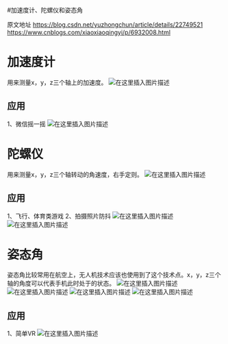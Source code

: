 #加速度计、陀螺仪和姿态角
>  
 原文地址 https://blog.csdn.net/yuzhongchun/article/details/22749521 https://www.cnblogs.com/xiaoxiaoqingyi/p/6932008.html 


# 加速度计

用来测量x，y，z三个轴上的加速度。 <img src="https://raw.githubusercontent.com/Double2hao/xujiajia_blog/main/img/16210040255040.png" alt="在这里插入图片描述">

## 应用

1、微信摇一摇 <img src="https://raw.githubusercontent.com/Double2hao/xujiajia_blog/main/img/16210040256251.png" alt="在这里插入图片描述">

# 陀螺仪

用来测量x，y，z三个轴转动的角速度，右手定则。 <img src="https://raw.githubusercontent.com/Double2hao/xujiajia_blog/main/img/16210040260392.png" alt="在这里插入图片描述">

## 应用

1、飞行、体育类游戏 2、拍摄照片防抖 <img src="https://raw.githubusercontent.com/Double2hao/xujiajia_blog/main/img/16210040261053.png" alt="在这里插入图片描述"> <img src="https://raw.githubusercontent.com/Double2hao/xujiajia_blog/main/img/16210040267514.png" alt="在这里插入图片描述">

# 姿态角

姿态角比较常用在航空上，无人机技术应该也使用到了这个技术点。x，y，z三个轴的角度可以代表手机此时处于的状态。 <img src="https://raw.githubusercontent.com/Double2hao/xujiajia_blog/main/img/16210040270355.png" alt="在这里插入图片描述"> <img src="https://raw.githubusercontent.com/Double2hao/xujiajia_blog/main/img/16210040270886.png" alt="在这里插入图片描述"> <img src="https://raw.githubusercontent.com/Double2hao/xujiajia_blog/main/img/16210040272447.png" alt="在这里插入图片描述"> <img src="https://raw.githubusercontent.com/Double2hao/xujiajia_blog/main/img/16210040274368.png" alt="在这里插入图片描述">

## 应用

1、简单VR <img src="https://raw.githubusercontent.com/Double2hao/xujiajia_blog/main/img/16210040276399.png" alt="在这里插入图片描述">